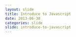 ```yaml
---
layout: slide
title: Introduce to Javascript
date: 2013-06-30
categories: slide
slide: introduce-to-javascript
---
```

